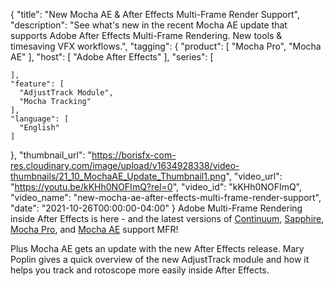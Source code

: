 {
  "title": "New Mocha AE & After Effects Multi-Frame Render Support",
  "description": "See what's new in the recent Mocha AE update that supports Adobe After Effects Multi-Frame Rendering. New tools & timesaving VFX workflows.",
  "tagging": {
    "product": [
      "Mocha Pro",
      "Mocha AE"
    ],
    "host": [
      "Adobe After Effects"
    ],
    "series": [

    ],
    "feature": [
      "AdjustTrack Module",
      "Mocha Tracking"
    ],
    "language": [
      "English"
    ]
  },
  "thumbnail_url": "https://borisfx-com-res.cloudinary.com/image/upload/v1634928338/video-thumbnails/21_10_MochaAE_Update_Thumbnail1.png",
  "video_url": "https://youtu.be/kKHh0NOFImQ?rel=0",
  "video_id": "kKHh0NOFImQ",
  "video_name": "new-mocha-ae-after-effects-multi-frame-render-support",
  "date": "2021-10-26T00:00:00-04:00"
}
Adobe Multi-Frame Rendering inside After Effects is here - and the latest versions of [Continuum](https://borisfx.com/products/continuum/ "Continuum | Boris FX | Complete VFX Plugin Collection"), [Sapphire](https://borisfx.com/products/sapphire/?collection=sapphire&product=sapphire "Sapphire | Boris FX | High-end VFX plugins"), [Mocha Pro](https://borisfx.com/products/mocha-pro/?collection=mocha-pro&product=mocha-pro "Mocha Pro | Boris FX | Planar tracking and masking vVFX plugin"), and [Mocha AE](https://borisfx.com/products/mocha-ae-cc-mocha-for-after-effects/ "Mocha AE | Boris FX | Bundled Free with Adobe After Effects") support MFR!

Plus Mocha AE gets an update with the new After Effects release. Mary Poplin gives a quick overview of the new AdjustTrack module and how it helps you track and rotoscope more easily inside After Effects.
